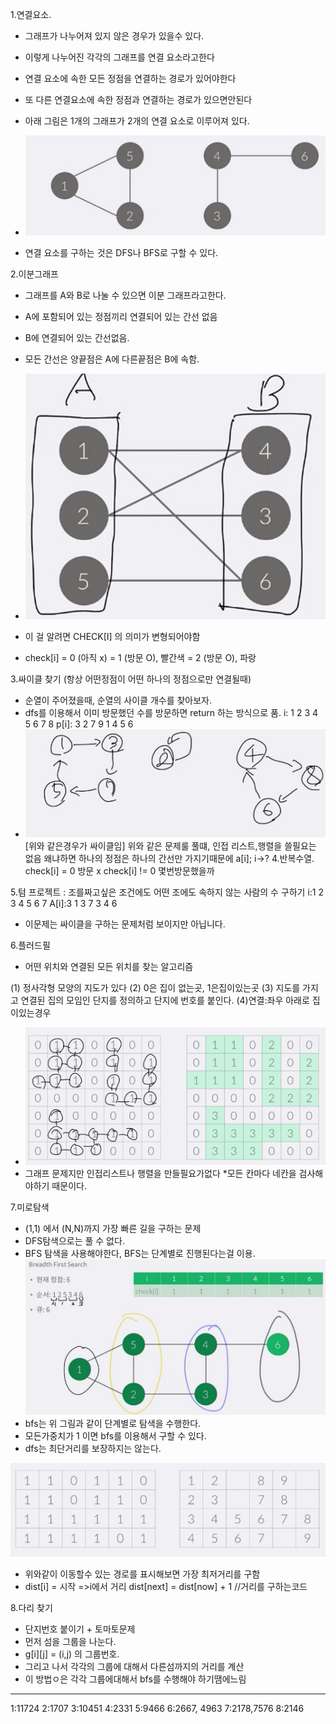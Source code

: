 1.연결요소.
 - 그래프가 나누어져 있지 않은 경우가 있을수 있다.
 - 이렇게 나누어진 각각의 그래프를 연결 요소라고한다
 - 연결 요소에 속한 모든 정점을 연결하는 경로가 있어야한다
 - 또 다른 연결요소에 속한 정점과 연결하는 경로가 있으면안된다

 - 아래 그림은 1개의 그래프가 2개의 연결 요소로 이루어져 있다.
 - ![image](./img/connect.jpg)

 - 연결 요소를 구하는 것은 DFS나 BFS로 구할 수 있다.
 
 
2.이분그래프
 - 그래프를 A와 B로 나눌 수 있으면 이분 그래프라고한다.
 - A에 포함되어 있는 정점끼리 연결되어 있는 간선 없음
 - B에 연결되어 있는 간선없음.
 - 모든 간선은 양끝점은 A에 다른끝점은 B에 속함.
 - ![image](./img/biparitite.jpg)

 - 이 걸 알려면 CHECK[I] 의 의미가 변형되어야함
 - check[i] = 0 (아직 x)
            = 1 (방문 O), 빨간색
            = 2 (방문 O), 파랑
        
3.싸이클 찾기 (항상 어떤정점이 어떤 하나의 정점으로만 연결될때)
 - 순열이 주어졌을때, 순열의 사이클 개수를 찾아보자.
 - dfs를 이용해서 이미 방문했던 수를 방문하면 return 하는 방식으로 품.
   i: 1 2 3 4 5 6 7 8
p[i]: 3 2 7 9 1 4 5 6
 - ![image](./img/cycle.jpg)
    [위와 같은경우가 싸이클임]
    위와 같은 문제룰 풀떄, 인접 리스트,행렬을 쓸필요는 없음
    왜냐하면 하나의 정점은 하나의 간선만 가지기때문에
    a[i]; i->?
4.반복수열.
  check[i] = 0 방문 x
  check[i] != 0 몇번방문했을까

5.텀 프로젝트 : 조를짜고싶은 조건에도 
               어떤 조에도 속하지 않는 사람의 수 구하기
    i:1 2 3 4 5 6 7
 A[i]:3 1 3 7 3 4 6

  - 이문제는 싸이클을 구하는 문제처럼 보이지만 아닙니다.

6.플러드필
 - 어떤 위치와 연결된 모든 위치를 찾는 알고리즘

 (1) 정사각형 모양의 지도가 있다
 (2) 0은 집이 없는곳, 1은집이있는곳
 (3) 지도를 가지고 연결된 집의 모임인 단지를 정의하고 단지에 번호를 붙인다.
 (4)연결:좌우 아래로 집이있는경우
 - ![image](./img/floodfill.jpg)
 - 그래프 문제지만 인접리스트나 행렬을 만들필요가없다
   *모든 칸마다 네칸을 검사해야하기 때문이다.

7.미로탐색
 - (1,1) 에서 (N,N)까지 가장 빠른 길을 구하는 문제
 - DFS탐색으로는 풀 수 없다.
 - BFS 탐색을 사용해야한다, BFS는 단계별로 진행된다는걸 이용.
 ![image](./img/bfs.jpg)
 - bfs는 위 그림과 같이 단계별로 탐색을 수행한다.
 - 모든가중치가 1 이면 bfs를 이용해서 구할 수 있다.
 - dfs는 최단거리를 보장하지는 않는다.

 ![image](./img/maze.jpg)
 - 위와같이 이동할수 있는 경로를 표시해보면 가장 최저거리를 구함
 - dist[i] = 시작 =>i에서 거리
  dist[next] = dist[now] + 1 //거리를 구하는코드

8.다리 찾기
 - 단지번호 붙이기 + 토마토문제
 - 먼저 섬을 그룹을 나눈다.
 - g[i][j] = (i,j) 의 그룹번호.
 - 그리고 나서 각각의 그룹에 대해서 다른섬까지의 거리를 계산
 - 이 방법ㅇ은 각각 그룹에대해서 bfs를 수행해야 하기땜에느림
------------------------------------
1:11724
2:1707
3:10451
4:2331
5:9466
6:2667, 4963
7:2178,7576
8:2146